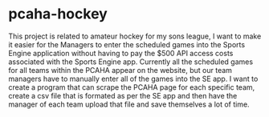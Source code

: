 # pcaha-hockey
This project is related to amateur hockey for my sons league, I want to make it easier for the Managers to enter the scheduled games into the Sports Engine application without having to pay the $500 API access costs associated with the Sports Engine app. Currently all the scheduled games for all teams within the PCAHA appear on the website, but our team managers have to manually enter all of the games into the SE app. I want to create a program that can scrape the PCAHA page for each specific team, create a csv file that is formated as per the SE app and then have the manager of each team upload that file and save themselves a lot of time.
